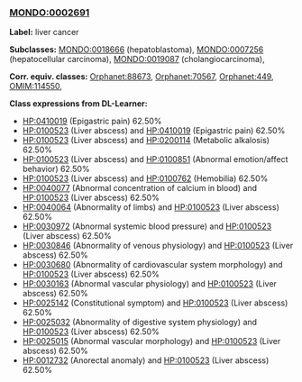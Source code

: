 
### [MONDO:0002691](http://purl.obolibrary.org/obo/MONDO_0002691)
**Label:** liver cancer

**Subclasses:** [MONDO:0018666](http://purl.obolibrary.org/obo/MONDO_0018666) (hepatoblastoma), [MONDO:0007256](http://purl.obolibrary.org/obo/MONDO_0007256) (hepatocellular carcinoma), [MONDO:0019087](http://purl.obolibrary.org/obo/MONDO_0019087) (cholangiocarcinoma), 

**Corr. equiv. classes:** [Orphanet:88673](http://www.orpha.net/ORDO/Orphanet_88673), [Orphanet:70567](http://www.orpha.net/ORDO/Orphanet_70567), [Orphanet:449](http://www.orpha.net/ORDO/Orphanet_449), [OMIM:114550](http://purl.obolibrary.org/obo/OMIM_114550), 

**Class expressions from DL-Learner:**

- [HP:0410019](http://purl.obolibrary.org/obo/HP_0410019) (Epigastric pain) 62.50%
- [HP:0100523](http://purl.obolibrary.org/obo/HP_0100523) (Liver abscess) and [HP:0410019](http://purl.obolibrary.org/obo/HP_0410019) (Epigastric pain) 62.50%
- [HP:0100523](http://purl.obolibrary.org/obo/HP_0100523) (Liver abscess) and [HP:0200114](http://purl.obolibrary.org/obo/HP_0200114) (Metabolic alkalosis) 62.50%
- [HP:0100523](http://purl.obolibrary.org/obo/HP_0100523) (Liver abscess) and [HP:0100851](http://purl.obolibrary.org/obo/HP_0100851) (Abnormal emotion/affect behavior) 62.50%
- [HP:0100523](http://purl.obolibrary.org/obo/HP_0100523) (Liver abscess) and [HP:0100762](http://purl.obolibrary.org/obo/HP_0100762) (Hemobilia) 62.50%
- [HP:0040077](http://purl.obolibrary.org/obo/HP_0040077) (Abnormal concentration of calcium in blood) and [HP:0100523](http://purl.obolibrary.org/obo/HP_0100523) (Liver abscess) 62.50%
- [HP:0040064](http://purl.obolibrary.org/obo/HP_0040064) (Abnormality of limbs) and [HP:0100523](http://purl.obolibrary.org/obo/HP_0100523) (Liver abscess) 62.50%
- [HP:0030972](http://purl.obolibrary.org/obo/HP_0030972) (Abnormal systemic blood pressure) and [HP:0100523](http://purl.obolibrary.org/obo/HP_0100523) (Liver abscess) 62.50%
- [HP:0030846](http://purl.obolibrary.org/obo/HP_0030846) (Abnormality of venous physiology) and [HP:0100523](http://purl.obolibrary.org/obo/HP_0100523) (Liver abscess) 62.50%
- [HP:0030680](http://purl.obolibrary.org/obo/HP_0030680) (Abnormality of cardiovascular system morphology) and [HP:0100523](http://purl.obolibrary.org/obo/HP_0100523) (Liver abscess) 62.50%
- [HP:0030163](http://purl.obolibrary.org/obo/HP_0030163) (Abnormal vascular physiology) and [HP:0100523](http://purl.obolibrary.org/obo/HP_0100523) (Liver abscess) 62.50%
- [HP:0025142](http://purl.obolibrary.org/obo/HP_0025142) (Constitutional symptom) and [HP:0100523](http://purl.obolibrary.org/obo/HP_0100523) (Liver abscess) 62.50%
- [HP:0025032](http://purl.obolibrary.org/obo/HP_0025032) (Abnormality of digestive system physiology) and [HP:0100523](http://purl.obolibrary.org/obo/HP_0100523) (Liver abscess) 62.50%
- [HP:0025015](http://purl.obolibrary.org/obo/HP_0025015) (Abnormal vascular morphology) and [HP:0100523](http://purl.obolibrary.org/obo/HP_0100523) (Liver abscess) 62.50%
- [HP:0012732](http://purl.obolibrary.org/obo/HP_0012732) (Anorectal anomaly) and [HP:0100523](http://purl.obolibrary.org/obo/HP_0100523) (Liver abscess) 62.50%


